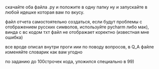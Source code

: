 скачайте оба файла .py и положите в одну папку ну и запускайте в любой идешке которая вам по вкусу.

файл отчета самостоятельно создаться, если будут проблемы с отображением русских символов,
используйте pycharm либо мак), винда с вс кодом тхт файл не отображает коректно (известная мне ошибка)

все вроде описал внутри проги
иии по поводу вопросов, в Q_A файле изменяйте словарик как вам угодно

по заданию до 100строчек кода, уложился специально в 99)

